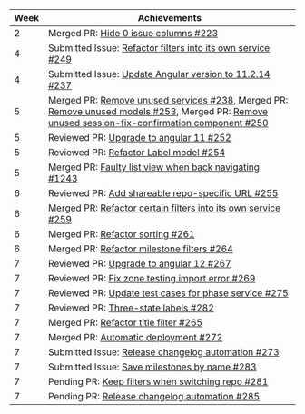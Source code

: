 | Week | Achievements |
| ---- | ------------ |
| 2 | Merged PR: [Hide 0 issue columns #223](https://github.com/CATcher-org/WATcher/pull/223) |
| 4 | Submitted Issue: [Refactor filters into its own service #249](https://github.com/CATcher-org/WATcher/issues/249) |
| 4 | Submitted Issue: [Update Angular version to 11.2.14 #237](https://github.com/CATcher-org/WATcher/issues/237) |
| 5 | Merged PR: [Remove unused services #238](https://github.com/CATcher-org/WATcher/pull/238), Merged PR: [Remove unused models #253](https://github.com/CATcher-org/WATcher/pull/253), Merged PR: [Remove unused session-fix-confirmation component #250](https://github.com/CATcher-org/WATcher/pull/250) |
| 5 | Reviewed PR: [Upgrade to angular 11 #252](https://github.com/CATcher-org/WATcher/pull/252) |
| 5 | Reviewed PR: [Refactor Label model #254](https://github.com/CATcher-org/WATcher/pull/254) |
| 5 | Merged PR: [Faulty list view when back navigating #1243](https://github.com/CATcher-org/CATcher/pull/1243) |
| 6 | Reviewed PR: [Add shareable repo-specific URL #255](https://github.com/CATcher-org/WATcher/pull/255) |
| 6 | Merged PR: [Refactor certain filters into its own service #259](https://github.com/CATcher-org/WATcher/pull/259) |
| 6 | Merged PR: [Refactor sorting #261](https://github.com/CATcher-org/WATcher/pull/261) |
| 6 | Merged PR: [Refactor milestone filters #264](https://github.com/CATcher-org/WATcher/pull/264) |
| 7 | Reviewed PR: [Upgrade to angular 12 #267](https://github.com/CATcher-org/WATcher/pull/267) |
| 7 | Reviewed PR: [Fix zone testing import error #269](https://github.com/CATcher-org/WATcher/pull/269) |
| 7 | Reviewed PR: [Update test cases for phase service #275](https://github.com/CATcher-org/WATcher/pull/275) |
| 7 | Reviewed PR: [Three-state labels #282](https://github.com/CATcher-org/WATcher/pull/282) |
| 7 | Merged PR: [Refactor title filter #265](https://github.com/CATcher-org/WATcher/pull/265) |
| 7 | Merged PR: [Automatic deployment #272](https://github.com/CATcher-org/WATcher/pull/272) |
| 7 | Submitted Issue: [Release changelog automation #273](https://github.com/CATcher-org/WATcher/issues/273) |
| 7 | Submitted Issue: [Save milestones by name #283](https://github.com/CATcher-org/WATcher/issues/283) |
| 7 | Pending PR: [Keep filters when switching repo #281](https://github.com/CATcher-org/WATcher/pull/281) |
| 7 | Pending PR: [Release changelog automation #285](https://github.com/CATcher-org/WATcher/pull/285) |

